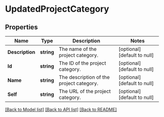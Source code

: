 # UpdatedProjectCategory

## Properties
Name | Type | Description | Notes
------------ | ------------- | ------------- | -------------
**Description** | **string** | The name of the project category. | [optional] [default to null]
**Id** | **string** | The ID of the project category. | [optional] [default to null]
**Name** | **string** | The description of the project category. | [optional] [default to null]
**Self** | **string** | The URL of the project category. | [optional] [default to null]

[[Back to Model list]](../README.md#documentation-for-models) [[Back to API list]](../README.md#documentation-for-api-endpoints) [[Back to README]](../README.md)


